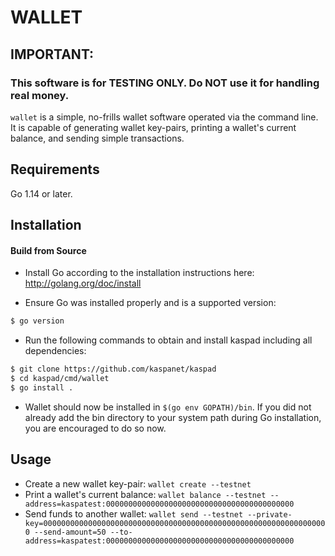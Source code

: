 WALLET
======

## IMPORTANT:

### This software is for TESTING ONLY. Do NOT use it for handling real money.

`wallet` is a simple, no-frills wallet software operated via the command line.\
It is capable of generating wallet key-pairs, printing a wallet's current balance, and sending simple transactions.

## Requirements

Go 1.14 or later.

## Installation

#### Build from Source

- Install Go according to the installation instructions here:
  http://golang.org/doc/install

- Ensure Go was installed properly and is a supported version:

```bash
$ go version
```

- Run the following commands to obtain and install kaspad including all dependencies:

```bash
$ git clone https://github.com/kaspanet/kaspad
$ cd kaspad/cmd/wallet
$ go install .
```

- Wallet should now be installed in `$(go env GOPATH)/bin`. If you did
  not already add the bin directory to your system path during Go installation,
  you are encouraged to do so now.


Usage
-----

* Create a new wallet key-pair: `wallet create --testnet`
* Print a wallet's current balance:
  `wallet balance --testnet --address=kaspatest:000000000000000000000000000000000000000000`
* Send funds to another wallet:
  `wallet send --testnet --private-key=0000000000000000000000000000000000000000000000000000000000000000 --send-amount=50 --to-address=kaspatest:000000000000000000000000000000000000000000`
